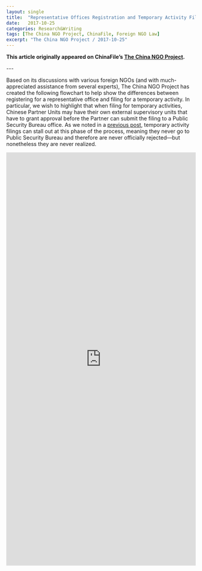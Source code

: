```yaml
---
layout: single
title:  "Representative Offices Registration and Temporary Activity Filing Processes: A Flowchart"
date:   2017-10-25
categories: Research&Writing
tags: [The China NGO Project, ChinaFile, Foreign NGO Law]
excerpt: "The China NGO Project / 2017-10-25"
---
```


**This article originally appeared on ChinaFile’s [The China NGO Project](http://www.chinafile.com/ngo/analysis/representative-offices-registration-and-temporary-activity-filing-processes-flowchart).**



--- <br>

Based on its discussions with various foreign NGOs (and with much-appreciated assistance from several experts), The China NGO Project has created the following flowchart to help show the differences between registering for a representative office and filing for a temporary activity. In particular, we wish to highlight that when filing for temporary activities, Chinese Partner Units may have their own external supervisory units that have to grant approval before the Partner can submit the filing to a Public Security Bureau office. As we noted in a [previous post](http://www.chinafile.com/ngo/latest/case-study-temporary-activity-filing-stalled), temporary activity filings can stall out at this phase of the process, meaning they never go to Public Security Bureau and therefore are never officially rejected—but nonetheless they are never realized.

<iframe style="width: 100%; height: 1100px;" src="https://www.draw.io/?lightbox=1&amp;highlight=FFFFFF&amp;edit=_blank&amp;layers=1&amp;nav=1&amp;title=flowchart.xml#Uhttps%3A%2F%2Fraw.githubusercontent.com%2Fjessicachinafile%2Fjessicachinafile.github.io%2Fmaster%2Fflowchart.xml" frameborder="0"></iframe>
